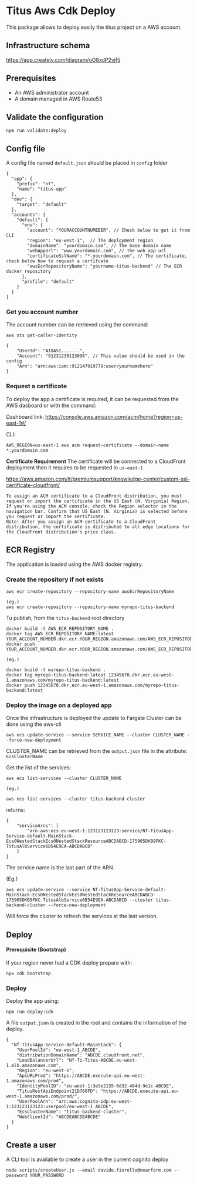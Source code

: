 # Titus Aws Cdk Deploy

This package allows to deploy easily the titus project on a AWS account.

## Infrastructure schema

https://app.creately.com/diagram/oO8xdP2vjf5

## Prerequisites

- An AWS administrator account
- A domain managed in AWS Route53

## Validate the configuration

```
npm run validate:deploy
```

## Config file
A config file named `default.json` should be placed in `config` folder

```
{
  "app": {
    "prefix": "nf",
    "name": "titus-app"
  },
  "dev": {
    "target": "default"
  },
  "accounts": {
    "default": {
      "env": {
        "account": "YOURACCOUNTNUMEBER", // Check below to get it from CLI
        "region": "eu-west-1",  // The deployment region
        "domainName": "yourdomain.com", // The base domain name
        "webAppUrl": "www.yourdomain.com", // The web app url 
        "certificateSslName": "*.yourdomain.com", // The certificate, check below how to request a certifcate
        "awsEcrRepositoryName": "yourname-titus-backend" // The ECR docker repository
      },
      "profile": "default"
    }
  }
}
```

### Get you account number
The account number can be retrieved using the command:
```
aws sts get-caller-identity

{
    "UserId": "AIDA5I.......",
    "Account": "91231238123098", // This value should be used in the config
    "Arn": "arn:aws:iam::912147919779:user/yournamehere"
}
```

### Request a certificate
To deploy the app a certificate is required, it can be requested from the AWS dasboard or with the command:

Dashboard link:
https://console.aws.amazon.com/acm/home?region=us-east-1#/

CLI: 
```
AWS_REGION=us-east-1 aws acm request-certificate --domain-name *.yourdomain.com
```

**Certificate Requirement**
The certificate will be connected to a CloudFront deployment then it requires to be requested in `us-east-1`

https://aws.amazon.com/it/premiumsupport/knowledge-center/custom-ssl-certificate-cloudfront/
```
To assign an ACM certificate to a CloudFront distribution, you must request or import the certificate in the US East (N. Virginia) Region. If you're using the ACM console, check the Region selector in the navigation bar. Confirm that US East (N. Virginia) is selected before you request or import the certificate.
Note: After you assign an ACM certificate to a CloudFront distribution, the certificate is distributed to all edge locations for the CloudFront distribution's price class.
```  

## ECR Registry
The application is loaded using the AWS docker registry.

### Create the repository if not exists

```
aws ecr create-repository --repository-name awsEcrRepositoryName

(eg.)
aws ecr create-repository --repository-name myrepo-titus-backend
```

Tu publish, from the `titus-backend` root directory
```
docker build -t AWS_ECR_REPOSITORY_NAME .
docker tag AWS_ECR_REPOSITORY_NAME:latest YOUR_ACCOUNT_NUMBER.dkr.ecr.YOUR_REGION.amazonaws.com/AWS_ECR_REPOSITORY_NAME:latest
docker push YOUR_ACCOUNT_NUMBER.dkr.ecr.YOUR_REGION.amazonaws.com/AWS_ECR_REPOSITORY_NAME:latest

(eg.)

docker build -t myrepo-titus-backend .
docker tag myrepo-titus-backend:latest 12345678.dkr.ecr.eu-west-1.amazonaws.com/myrepo-titus-backend:latest
docker push 12345678.dkr.ecr.eu-west-1.amazonaws.com/myrepo-titus-backend:latest
```

### Deploy the image on a deployed app
Once the infrastructure is deployed the update to Fargate Cluster can be done using the aws-cli

```
aws ecs update-service --service SERVICE_NAME --cluster CLUSTER_NAME --force-new-deployment
```

CLUSTER_NAME can be retrieved from the `output.json` file in the attribute: `EcsClusterName`

Get the list of the services:

```
aws ecs list-services --cluster CLUSTER_NAME

(eg.)

aws ecs list-services --cluster titus-backend-cluster
``` 

returns:
```
{
    "serviceArns": [
        "arn:aws:ecs:eu-west-1:123123123123:service/Nf-TitusApp-Service-default-MainStack-Ecs0NestedStackEcs0NestedStackResourceABCDABCD-175905DKB9FKC-TitusAlbService6B54E9EA-ABCDABCD"
    ]
}
```

The service name is the last part of the ARN.

(Eg.)
```
aws ecs update-service --service Nf-TitusApp-Service-default-MainStack-Ecs0NestedStackEcs0NestedStackResourceABCDABCD-175905DKB9FKC-TitusAlbService6B54E9EA-ABCDABCD --cluster titus-backend-cluster --force-new-deployment
```

Will force the cluster to refresh the services at the last version.

## Deploy

#### Prerequisite (Bootstrap)
If your region never had a CDK deploy prepare with:

```
npx cdk bootstrap
```

### Deploy

Deploy the app using:

```
npm run deploy:cdk
```

A file `output.json` is created in the root and contains the information of the deploy.

```
{
  "Nf-TitusApp-Service-default-MainStack": {
    "UserPoolId": "eu-west-1_ABCDE",
    "distributionDomainName": "ABCDE.cloudfront.net",
    "LoadBalancerUrl": "Nf-Ti-Titus-ABCDE.eu-west-1.elb.amazonaws.com",
    "Region": "eu-west-1",
    "ApiURLProd": "https://ABCDE.execute-api.eu-west-1.amazonaws.com/prod",
    "IdentityPoolID": "eu-west-1:3e9e2135-6d32-464d-9e1c-ABCDE",
    "TitusRestApiEndpoint21D760FD": "https://ABCDE.execute-api.eu-west-1.amazonaws.com/prod/",
    "UserPoolArn": "arn:aws:cognito-idp:eu-west-1:123123123123:userpool/eu-west-1_ABCDE",
    "EcsClusterName": "titus-backend-cluster",
    "WebClientId": "ABCDEABCDEABCDE"
  }
}
```

## Create a user
A CLI tool is available to create a user in the current cognito deploy

```
node scripts/createUser.js --email davide.fiorello@nearform.com --password YOUR_PASSWORD
```
